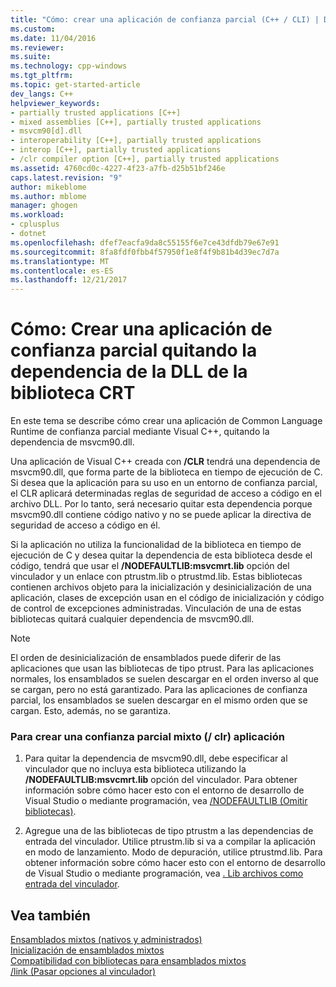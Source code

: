 ```yaml
---
title: "Cómo: crear una aplicación de confianza parcial (C++ / CLI) | Documentos de Microsoft"
ms.custom: 
ms.date: 11/04/2016
ms.reviewer: 
ms.suite: 
ms.technology: cpp-windows
ms.tgt_pltfrm: 
ms.topic: get-started-article
dev_langs: C++
helpviewer_keywords:
- partially trusted applications [C++]
- mixed assemblies [C++], partially trusted applications
- msvcm90[d].dll
- interoperability [C++], partially trusted applications
- interop [C++], partially trusted applications
- /clr compiler option [C++], partially trusted applications
ms.assetid: 4760cd0c-4227-4f23-a7fb-d25b51bf246e
caps.latest.revision: "9"
author: mikeblome
ms.author: mblome
manager: ghogen
ms.workload:
- cplusplus
- dotnet
ms.openlocfilehash: dfef7eacfa9da8c55155f6e7ce43dfdb79e67e91
ms.sourcegitcommit: 8fa8fdf0fbb4f57950f1e8f4f9b81b4d39ec7d7a
ms.translationtype: MT
ms.contentlocale: es-ES
ms.lasthandoff: 12/21/2017
---
```

# <a name="how-to-create-a-partially-trusted-application-by-removing-dependency-on-the-crt-library-dll"></a>Cómo: Crear una aplicación de confianza parcial quitando la dependencia de la DLL de la biblioteca CRT
En este tema se describe cómo crear una aplicación de Common Language Runtime de confianza parcial mediante Visual C++, quitando la dependencia de msvcm90.dll.  
  
 Una aplicación de Visual C++ creada con **/CLR** tendrá una dependencia de msvcm90.dll, que forma parte de la biblioteca en tiempo de ejecución de C. Si desea que la aplicación para su uso en un entorno de confianza parcial, el CLR aplicará determinadas reglas de seguridad de acceso a código en el archivo DLL. Por lo tanto, será necesario quitar esta dependencia porque msvcm90.dll contiene código nativo y no se puede aplicar la directiva de seguridad de acceso a código en él.  
  
 Si la aplicación no utiliza la funcionalidad de la biblioteca en tiempo de ejecución de C y desea quitar la dependencia de esta biblioteca desde el código, tendrá que usar el **/NODEFAULTLIB:msvcmrt.lib** opción del vinculador y un enlace con ptrustm.lib o ptrustmd.lib. Estas bibliotecas contienen archivos objeto para la inicialización y desinicialización de una aplicación, clases de excepción usan en el código de inicialización y código de control de excepciones administradas. Vinculación de una de estas bibliotecas quitará cualquier dependencia de msvcm90.dll.  
  
> [!NOTE]
>  El orden de desinicialización de ensamblados puede diferir de las aplicaciones que usan las bibliotecas de tipo ptrust. Para las aplicaciones normales, los ensamblados se suelen descargar en el orden inverso al que se cargan, pero no está garantizado. Para las aplicaciones de confianza parcial, los ensamblados se suelen descargar en el mismo orden que se cargan. Esto, además, no se garantiza.  
  
### <a name="to-create-a-partially-trusted-mixed-clr-application"></a>Para crear una confianza parcial mixto (/ clr) aplicación  
  
1.  Para quitar la dependencia de msvcm90.dll, debe especificar al vinculador que no incluya esta biblioteca utilizando la **/NODEFAULTLIB:msvcmrt.lib** opción del vinculador. Para obtener información sobre cómo hacer esto con el entorno de desarrollo de Visual Studio o mediante programación, vea [/NODEFAULTLIB (Omitir bibliotecas)](../build/reference/nodefaultlib-ignore-libraries.md).  
  
2.  Agregue una de las bibliotecas de tipo ptrustm a las dependencias de entrada del vinculador. Utilice ptrustm.lib si va a compilar la aplicación en modo de lanzamiento. Modo de depuración, utilice ptrustmd.lib. Para obtener información sobre cómo hacer esto con el entorno de desarrollo de Visual Studio o mediante programación, vea [. Lib archivos como entrada del vinculador](../build/reference/dot-lib-files-as-linker-input.md).  
  
## <a name="see-also"></a>Vea también  
 [Ensamblados mixtos (nativos y administrados)](../dotnet/mixed-native-and-managed-assemblies.md)   
 [Inicialización de ensamblados mixtos](../dotnet/initialization-of-mixed-assemblies.md)   
 [Compatibilidad con bibliotecas para ensamblados mixtos](../dotnet/library-support-for-mixed-assemblies.md)   
 [/link (Pasar opciones al vinculador)](../build/reference/link-pass-options-to-linker.md)   
